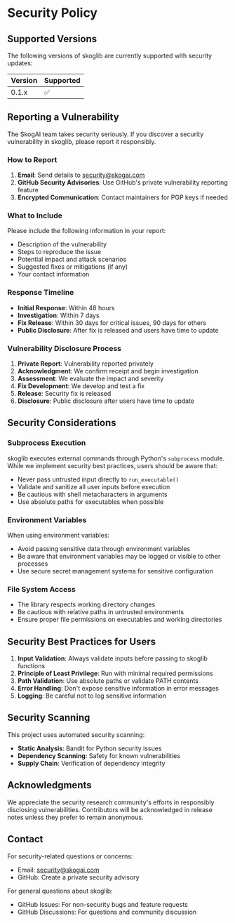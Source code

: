 # Security Policy

## Supported Versions

The following versions of skoglib are currently supported with security updates:

| Version | Supported          |
| ------- | ------------------ |
| 0.1.x   | :white_check_mark: |

## Reporting a Vulnerability

The SkogAI team takes security seriously. If you discover a security vulnerability in skoglib, please report it responsibly.

### How to Report

1. **Email**: Send details to security@skogai.com
2. **GitHub Security Advisories**: Use GitHub's private vulnerability reporting feature
3. **Encrypted Communication**: Contact maintainers for PGP keys if needed

### What to Include

Please include the following information in your report:

- Description of the vulnerability
- Steps to reproduce the issue
- Potential impact and attack scenarios
- Suggested fixes or mitigations (if any)
- Your contact information

### Response Timeline

- **Initial Response**: Within 48 hours
- **Investigation**: Within 7 days
- **Fix Release**: Within 30 days for critical issues, 90 days for others
- **Public Disclosure**: After fix is released and users have time to update

### Vulnerability Disclosure Process

1. **Private Report**: Vulnerability reported privately
2. **Acknowledgment**: We confirm receipt and begin investigation
3. **Assessment**: We evaluate the impact and severity
4. **Fix Development**: We develop and test a fix
5. **Release**: Security fix is released
6. **Disclosure**: Public disclosure after users have time to update

## Security Considerations

### Subprocess Execution

skoglib executes external commands through Python's `subprocess` module. While we implement security best practices, users should be aware that:

- Never pass untrusted input directly to `run_executable()`
- Validate and sanitize all user inputs before execution
- Be cautious with shell metacharacters in arguments
- Use absolute paths for executables when possible

### Environment Variables

When using environment variables:

- Avoid passing sensitive data through environment variables
- Be aware that environment variables may be logged or visible to other processes
- Use secure secret management systems for sensitive configuration

### File System Access

- The library respects working directory changes
- Be cautious with relative paths in untrusted environments
- Ensure proper file permissions on executables and working directories

## Security Best Practices for Users

1. **Input Validation**: Always validate inputs before passing to skoglib functions
2. **Principle of Least Privilege**: Run with minimal required permissions
3. **Path Validation**: Use absolute paths or validate PATH contents
4. **Error Handling**: Don't expose sensitive information in error messages
5. **Logging**: Be careful not to log sensitive information

## Security Scanning

This project uses automated security scanning:

- **Static Analysis**: Bandit for Python security issues
- **Dependency Scanning**: Safety for known vulnerabilities
- **Supply Chain**: Verification of dependency integrity

## Acknowledgments

We appreciate the security research community's efforts in responsibly disclosing vulnerabilities. Contributors will be acknowledged in release notes unless they prefer to remain anonymous.

## Contact

For security-related questions or concerns:
- Email: security@skogai.com
- GitHub: Create a private security advisory

For general questions about skoglib:
- GitHub Issues: For non-security bugs and feature requests
- GitHub Discussions: For questions and community discussion
